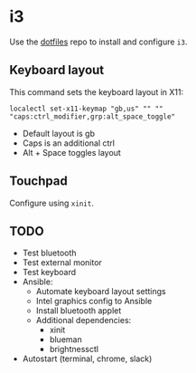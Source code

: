 # i3

Use the [dotfiles](https://github.com/nicolomaioli/dotfiles) repo to install
and configure `i3`.

## Keyboard layout

This command sets the keyboard layout in X11:

```
localectl set-x11-keymap "gb,us" "" "" "caps:ctrl_modifier,grp:alt_space_toggle"
```

- Default layout is gb
- Caps is an additional ctrl
- Alt + Space toggles layout

## Touchpad

Configure using `xinit`.

## TODO

- Test bluetooth
- Test external monitor
- Test keyboard
- Ansible:
  - Automate keyboard layout settings
  - Intel graphics config to Ansible
  - Install bluetooth applet
  - Additional dependencies:
    - xinit
    - blueman
    - brightnessctl
- Autostart (terminal, chrome, slack)
